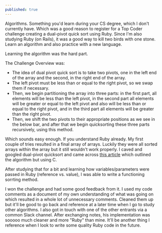 ```yaml
---
published: true
---
```

Algorithms. Something you'd learn during your CS degree, which I don't currently have. Which was a good reason to register for a Top Coder challenge creating a dual-pivot quick sort using Ruby. Since I'm also studying Ruby (on Rails), it was a good way to kill two birds with one stone. Learn an algorithm and also practice with a new language.

Learning the algorithm was the hard part. 

The Challenge Overview was:

- The idea of dual pivot quick sort is to take two pivots, one in the left end of the array and the second, in the right end of the array.
- The left pivot must be less than or equal to the right pivot, so we swap them if necessary.
- Then, we begin partitioning the array into three parts: in the first part, all elements will be less than the left pivot, in the second part all elements will be greater or equal to the left pivot and also will be less than or equal to the right pivot, and in the third part all elements will be greater than the right pivot. 
- Then, we shift the two pivots to their appropriate positions as we see in the below bar, and after that we begin quicksorting these three parts recursively, using this method.
    
Which sounds easy enough. If you understand Ruby already. My first couple of tries resulted in a final array of arrays. Luckily they were all sorted arrays within the array but it still wouldn't work properly. I caved and googled dual-pivot quicksort and came across [this article](https://www.geeksforgeeks.org/dual-pivot-quicksort/) which outlined the algorithm but using C.

After studying that for a bit and learning how variables/parameters were passed in Ruby (reference vs. value), I was able to write a functioning sorrting method.

I won the challenge and had some good feedback from it. I used my code comments as a document of my own understanding of what was going on
            which resulted in a whole lot of unnecessary comments. Cleaned them up but it'll be good to go back and reference at a later time when I go
            to study other algorithms. I also got in touch with one of the other entrants via a common Slack channel. After exchanging notes, his implementation was
            sooooo much cleaner and more "Ruby" than mine. It'll be another thing I reference when I look to write some quality Ruby code in the future.
        </p>
